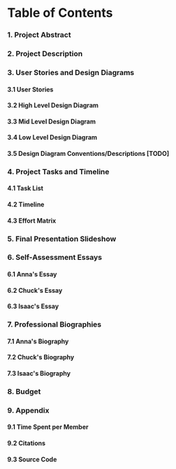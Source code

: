 # Table of Contents
### 1. Project Abstract
### 2. Project Description
### 3. User Stories and Design Diagrams
#### 3.1 User Stories
#### 3.2 High Level Design Diagram
#### 3.3 Mid Level Design Diagram
#### 3.4 Low Level Design Diagram
#### 3.5 Design Diagram Conventions/Descriptions [TODO]
### 4. Project Tasks and Timeline
#### 4.1 Task List
#### 4.2 Timeline
#### 4.3 Effort Matrix
### 5. Final Presentation Slideshow
### 6. Self-Assessment Essays
#### 6.1 Anna's Essay
#### 6.2 Chuck's Essay
#### 6.3 Isaac's Essay
### 7. Professional Biographies
#### 7.1 Anna's Biography
#### 7.2 Chuck's Biography
#### 7.3 Isaac's Biography
### 8. Budget
### 9. Appendix
#### 9.1 Time Spent per Member
#### 9.2 Citations
#### 9.3 Source Code